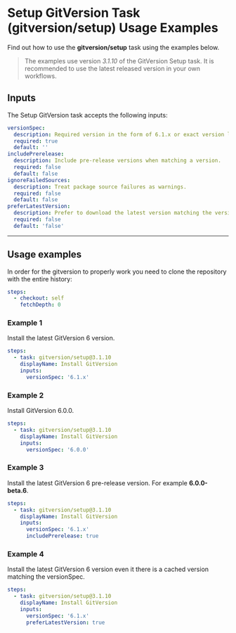 # Setup GitVersion Task (gitversion/setup) Usage Examples

Find out how to use the **gitversion/setup** task using the examples below.

> The examples use version _3.1.10_ of the GitVersion Setup task.  It is recommended to use the latest released version in your own workflows.

## Inputs

The Setup GitVersion task accepts the following inputs:

```yaml
versionSpec:
  description: Required version in the form of 6.1.x or exact version like 6.1.0.
  required: true
  default: ''
includePrerelease:
  description: Include pre-release versions when matching a version.
  required: false
  default: false
ignoreFailedSources:
  description: Treat package source failures as warnings.
  required: false
  default: false
preferLatestVersion:
  description: Prefer to download the latest version matching the versionSpec, even if there is a local cached version.
  required: false
  default: 'false'
```

---

## Usage examples

In order for the gitversion to properly work you need to clone the repository with the entire history:

```yaml
steps:
  - checkout: self
    fetchDepth: 0
```

### Example 1

Install the latest GitVersion 6 version.

```yaml
steps:
  - task: gitversion/setup@3.1.10
    displayName: Install GitVersion
    inputs:
      versionSpec: '6.1.x'
```

### Example 2

Install GitVersion 6.0.0.

```yaml
steps:
  - task: gitversion/setup@3.1.10
    displayName: Install GitVersion
    inputs:
      versionSpec: '6.0.0'
```

### Example 3

Install the latest GitVersion 6 pre-release version.  For example **6.0.0-beta.6**.

```yaml
steps:
  - task: gitversion/setup@3.1.10
    displayName: Install GitVersion
    inputs:
      versionSpec: '6.1.x'
      includePrerelease: true
```

### Example 4

Install the latest GitVersion 6 version even it there is a cached version matching the versionSpec.

```yaml
steps:
  - task: gitversion/setup@3.1.10
    displayName: Install GitVersion
    inputs:
      versionSpec: '6.1.x'
      preferLatestVersion: true
```
